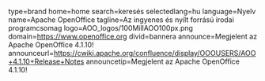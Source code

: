 type=brand
home=home
search=keresés
selectedlang=hu
language=Nyelv
name=Apache OpenOffice
tagline=Az ingyenes és nyílt forrású irodai programcsomag
logo=AOO_logos/100MillAOO100px.png
domain=https://www.openoffice.org
divid=bannera
announce=Megjelent az Apache OpenOffice 4.1.10!
announceurl=https://cwiki.apache.org/confluence/display/OOOUSERS/AOO+4.1.10+Release+Notes
announcetip=Megjelent az Apache OpenOffice 4.1.10!
~~~~~~
